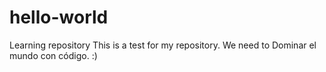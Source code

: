 # hello-world
Learning repository
This is a test for my repository. We need to Dominar el mundo con código. :) 

